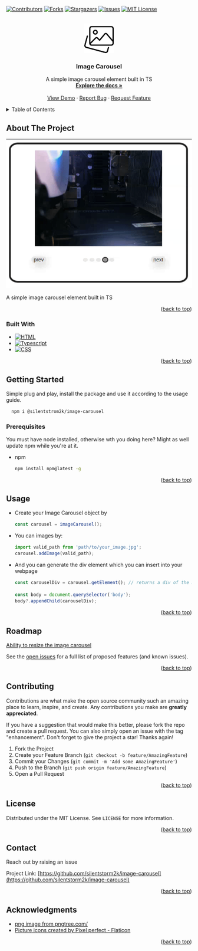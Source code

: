 <!-- Copyright notice for this README.md template -->

<!-- MIT License

Copyright (c) 2021 Othneil Drew

Permission is hereby granted, free of charge, to any person obtaining a copy
of this software and associated documentation files (the "Software"), to deal
in the Software without restriction, including without limitation the rights
to use, copy, modify, merge, publish, distribute, sublicense, and/or sell
copies of the Software, and to permit persons to whom the Software is
furnished to do so, subject to the following conditions:

The above copyright notice and this permission notice shall be included in all
copies or substantial portions of the Software.

THE SOFTWARE IS PROVIDED "AS IS", WITHOUT WARRANTY OF ANY KIND, EXPRESS OR
IMPLIED, INCLUDING BUT NOT LIMITED TO THE WARRANTIES OF MERCHANTABILITY,
FITNESS FOR A PARTICULAR PURPOSE AND NONINFRINGEMENT. IN NO EVENT SHALL THE
AUTHORS OR COPYRIGHT HOLDERS BE LIABLE FOR ANY CLAIM, DAMAGES OR OTHER
LIABILITY, WHETHER IN AN ACTION OF CONTRACT, TORT OR OTHERWISE, ARISING FROM,
OUT OF OR IN CONNECTION WITH THE SOFTWARE OR THE USE OR OTHER DEALINGS IN THE
SOFTWARE. -->

<a name="readme-top"></a>

<!-- PROJECT SHIELDS -->
<!--
*** I'm using markdown "reference style" links for readability.
*** Reference links are enclosed in brackets [ ] instead of parentheses ( ).
*** See the bottom of this document for the declaration of the reference variables
*** for contributors-url, forks-url, etc. This is an optional, concise syntax you may use.
*** https://www.markdownguide.org/basic-syntax/#reference-style-links
-->

[![Contributors][contributors-shield]][contributors-url]
[![Forks][forks-shield]][forks-url]
[![Stargazers][stars-shield]][stars-url]
[![Issues][issues-shield]][issues-url]
[![MIT License][license-shield]][license-url]

<!-- PROJECT LOGO -->
<br />
<div align="center">
  <a href="https://github.com/silentstorm2k/image-carousel">
    <img src="src/assets/logo.png" alt="Logo" width="80" height="80">
  </a>

<h3 align="center">Image Carousel</h3>

  <p align="center">
    A simple image carousel element built in TS
    <br />
    <a href="https://github.com/silentstorm2k/image-carousel"><strong>Explore the docs »</strong></a>
    <br />
    <br />
    <a href="https://silentstorm2k.github.io/image-carousel">View Demo</a>
    ·
    <a href="https://github.com/silentstorm2k/image-carousel/issues">Report Bug</a>
    ·
    <a href="https://github.com/silentstorm2k/image-carousel/issues">Request Feature</a>
  </p>
</div>

<!-- TABLE OF CONTENTS -->
<details>
  <summary>Table of Contents</summary>
  <ol>
    <li>
      <a href="#about-the-project">About The Project</a>
      <ul>
        <li><a href="#built-with">Built With</a></li>
      </ul>
    </li>
    <li>
      <a href="#getting-started">Getting Started</a>
      <ul>
        <li><a href="#prerequisites">Prerequisites</a></li>
        <li><a href="#installation">Installation</a></li>
      </ul>
    </li>
    <li><a href="#usage">Usage</a></li>
    <li><a href="#roadmap">Roadmap</a></li>
    <li><a href="#contributing">Contributing</a></li>
    <li><a href="#license">License</a></li>
    <li><a href="#contact">Contact</a></li>
    <li><a href="#acknowledgments">Acknowledgments</a></li>
  </ol>
</details>

<!-- ABOUT THE PROJECT -->

## About The Project

[![Product Name Screen Shot][product-screenshot]](https://example.com)

A simple image carousel element built in TS

<p align="right">(<a href="#readme-top">back to top</a>)</p>

### Built With

- [![HTML][HTML-shield]][HTML-url]
- [![Typescript][Typescript-shield]][Typescript-url]
- [![CSS][CSS-shield]][CSS-url]

<p align="right">(<a href="#readme-top">back to top</a>)</p>

<!-- GETTING STARTED -->

## Getting Started

Simple plug and play, install the package and use it according to the usage guide.

```sh
  npm i @silentstrom2k/image-carousel
```

### Prerequisites

You must have node installed, otherwise wth you doing here? Might as well update npm while you're at it.

- npm
    ```sh
    npm install npm@latest -g
    ```

<p align="right">(<a href="#readme-top">back to top</a>)</p>

<!-- USAGE EXAMPLES -->

## Usage

- Create your Image Carousel object by

    ```ts
    const carousel = imageCarousel();
    ```

- You can images by:

    ```ts
    import valid_path from 'path/to/your_image.jpg';
    carousel.addImage(valid_path);
    ```

- And you can generate the div element which you can insert into your webpage

    ```ts
    const carouselDiv = carousel.getElement(); // returns a div of the menubar

    const body = document.querySelector('body');
    body?.appendChild(carouselDiv);
    ```

<p align="right">(<a href="#readme-top">back to top</a>)</p>

<!-- ROADMAP -->

## Roadmap

[Ability to resize the image carousel]()

See the [open issues](https://github.com/silentstorm2k/image-carousel/issues) for a full list of proposed features (and known issues).

<p align="right">(<a href="#readme-top">back to top</a>)</p>

<!-- CONTRIBUTING -->

## Contributing

Contributions are what make the open source community such an amazing place to learn, inspire, and create. Any contributions you make are **greatly appreciated**.

If you have a suggestion that would make this better, please fork the repo and create a pull request. You can also simply open an issue with the tag "enhancement".
Don't forget to give the project a star! Thanks again!

1. Fork the Project
2. Create your Feature Branch (`git checkout -b feature/AmazingFeature`)
3. Commit your Changes (`git commit -m 'Add some AmazingFeature'`)
4. Push to the Branch (`git push origin feature/AmazingFeature`)
5. Open a Pull Request

<p align="right">(<a href="#readme-top">back to top</a>)</p>

<!-- LICENSE -->

## License

Distributed under the MIT License. See `LICENSE` for more information.

<p align="right">(<a href="#readme-top">back to top</a>)</p>

<!-- CONTACT -->

## Contact

Reach out by raising an issue

Project Link: [https://github.com/silentstorm2k/image-carousel](https://github.com/silentstorm2k/image-carousel)

<p align="right">(<a href="#readme-top">back to top</a>)</p>

<!-- ACKNOWLEDGMENTS -->

## Acknowledgments

- [<a href='https://pngtree.com/freepng/no-image-vector-illustration-isolated_4979075.html'>png image from pngtree.com/</a>]()
- [<a href="https://www.flaticon.com/free-icons/picture" title="picture icons">Picture icons created by Pixel perfect - Flaticon</a>]()

<p align="right">(<a href="#readme-top">back to top</a>)</p>

<!-- MARKDOWN LINKS & IMAGES -->
<!-- https://www.markdownguide.org/basic-syntax/#reference-style-links -->

[contributors-shield]: https://img.shields.io/github/contributors/silentstorm2k/image-carousel.svg?style=for-the-badge
[contributors-url]: https://github.com/silentstorm2k/image-carousel/graphs/contributors
[forks-shield]: https://img.shields.io/github/forks/silentstorm2k/image-carousel.svg?style=for-the-badge
[forks-url]: https://github.com/silentstorm2k/image-carousel/network/members
[stars-shield]: https://img.shields.io/github/stars/silentstorm2k/image-carousel.svg?style=for-the-badge
[stars-url]: https://github.com/silentstorm2k/image-carousel/stargazers
[issues-shield]: https://img.shields.io/github/issues/silentstorm2k/image-carousel.svg?style=for-the-badge
[issues-url]: https://github.com/silentstorm2k/image-carousel/issues
[license-shield]: https://img.shields.io/github/license/silentstorm2k/image-carousel.svg?style=for-the-badge
[license-url]: https://github.com/silentstorm2k/image-carousel/blob/master/LICENSE
[linkedin-shield]: https://img.shields.io/badge/-LinkedIn-black.svg?style=for-the-badge&logo=linkedin&colorB=555
[linkedin-url]: https://linkedin.com/in/linkedin_username
[product-screenshot]: src/assets/screenshot.gif
[Next.js]: https://img.shields.io/badge/next.js-000000?style=for-the-badge&logo=nextdotjs&logoColor=white
[Next-url]: https://nextjs.org/
[React.js]: https://img.shields.io/badge/React-20232A?style=for-the-badge&logo=react&logoColor=61DAFB
[React-url]: https://reactjs.org/
[Vue.js]: https://img.shields.io/badge/Vue.js-35495E?style=for-the-badge&logo=vuedotjs&logoColor=4FC08D
[Vue-url]: https://vuejs.org/
[Angular.io]: https://img.shields.io/badge/Angular-DD0031?style=for-the-badge&logo=angular&logoColor=white
[Angular-url]: https://angular.io/
[Svelte.dev]: https://img.shields.io/badge/Svelte-4A4A55?style=for-the-badge&logo=svelte&logoColor=FF3E00
[Svelte-url]: https://svelte.dev/
[Laravel.com]: https://img.shields.io/badge/Laravel-FF2D20?style=for-the-badge&logo=laravel&logoColor=white
[Laravel-url]: https://laravel.com
[Bootstrap.com]: https://img.shields.io/badge/Bootstrap-563D7C?style=for-the-badge&logo=bootstrap&logoColor=white
[Bootstrap-url]: https://getbootstrap.com
[JQuery.com]: https://img.shields.io/badge/jQuery-0769AD?style=for-the-badge&logo=jquery&logoColor=white
[JQuery-url]: https://jquery.com
[Typescript-url]: https://www.typescriptlang.org/
[Typescript-shield]: https://shields.io/badge/TypeScript-3178C6?logo=TypeScript&logoColor=FFF&style=flat-square
[CSS-url]: https://developer.mozilla.org/en-US/docs/Learn_web_development/Core/Styling_basics
[CSS-shield]: https://img.shields.io/badge/CSS-239120?&style=for-the-badge&logo=css3&logoColor=white
[HTML-url]: https://developer.mozilla.org/en-US/docs/Web/HTML
[HTML-shield]: https://img.shields.io/badge/HTML-239120?style=for-the-badge&logo=html5&logoColor=white
